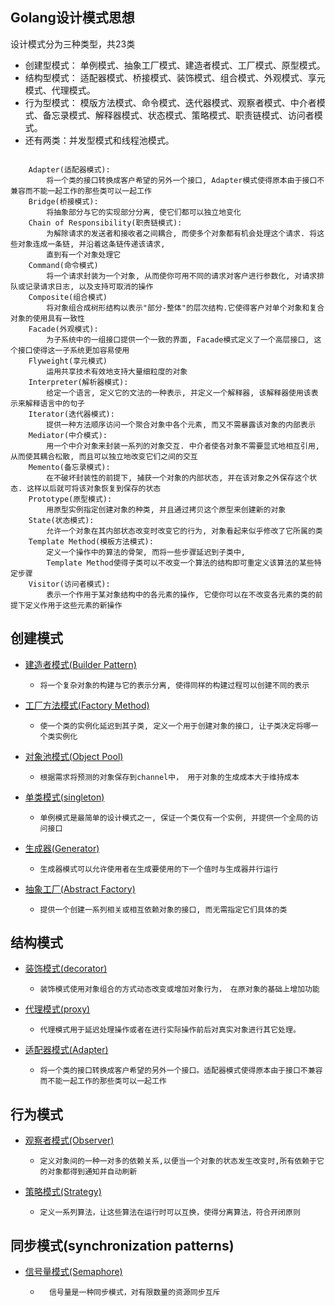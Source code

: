 Golang设计模式思想
-----

设计模式分为三种类型，共23类
* 创建型模式：
    单例模式、抽象工厂模式、建造者模式、工厂模式、原型模式。
* 结构型模式：
    适配器模式、桥接模式、装饰模式、组合模式、外观模式、享元模式、代理模式。
* 行为型模式：
    模版方法模式、命令模式、迭代器模式、观察者模式、中介者模式、备忘录模式、解释器模式、状态模式、策略模式、职责链模式、访问者模式。
*  还有两类：并发型模式和线程池模式。
```gotemplate

    Adapter(适配器模式): 
        将一个类的接口转换成客户希望的另外一个接口, Adapter模式使得原本由于接口不兼容而不能一起工作的那些类可以一起工作
    Bridge(桥接模式):
        将抽象部分与它的实现部分分离, 使它们都可以独立地变化
    Chain of Responsibility(职责链模式): 
        为解除请求的发送者和接收者之间耦合, 而使多个对象都有机会处理这个请求. 将这些对象连成一条链, 并沿着这条链传递该请求, 
        直到有一个对象处理它
    Command(命令模式)
        将一个请求封装为一个对象, 从而使你可用不同的请求对客户进行参数化, 对请求排队或记录请求日志, 以及支持可取消的操作
    Composite(组合模式)
        将对象组合成树形结构以表示"部分-整体"的层次结构.它使得客户对单个对象和复合对象的使用具有一致性
    Facade(外观模式):
        为子系统中的一组接口提供一个一致的界面, Facade模式定义了一个高层接口, 这个接口使得这一子系统更加容易使用
    Flyweight(享元模式) 
        运用共享技术有效地支持大量细粒度的对象
    Interpreter(解析器模式): 
        给定一个语言, 定义它的文法的一种表示, 并定义一个解释器, 该解释器使用该表示来解释语言中的句子
    Iterator(迭代器模式): 
        提供一种方法顺序访问一个聚合对象中各个元素, 而又不需暴露该对象的内部表示
    Mediator(中介模式):
        用一个中介对象来封装一系列的对象交互. 中介者使各对象不需要显式地相互引用, 从而使其耦合松散, 而且可以独立地改变它们之间的交互
    Memento(备忘录模式): 
        在不破坏封装性的前提下, 捕获一个对象的内部状态, 并在该对象之外保存这个状态. 这样以后就可将该对象恢复到保存的状态
    Prototype(原型模式): 
        用原型实例指定创建对象的种类, 并且通过拷贝这个原型来创建新的对象
    State(状态模式): 
    	允许一个对象在其内部状态改变时改变它的行为, 对象看起来似乎修改了它所属的类
    Template Method(模板方法模式): 
    	定义一个操作中的算法的骨架, 而将一些步骤延迟到子类中, 
        Template Method使得子类可以不改变一个算法的结构即可重定义该算法的某些特定步骤
    Visitor(访问者模式): 
    	表示一个作用于某对象结构中的各元素的操作, 它使你可以在不改变各元素的类的前提下定义作用于这些元素的新操作

```

创建模式
----
- [建造者模式(Builder Pattern)](./01-builder-patterns)
    -     将一个复杂对象的构建与它的表示分离, 使得同样的构建过程可以创建不同的表示
- [工厂方法模式(Factory Method)](./02-factory-patterns)
    -     使一个类的实例化延迟到其子类, 定义一个用于创建对象的接口, 让子类决定将哪一个类实例化
- [对象池模式(Object Pool)](./03-object-pool-pattern)
    -     根据需求将预测的对象保存到channel中， 用于对象的生成成本大于维持成本
- [单类模式(singleton)](./04-singleton-pattern)
    -     单例模式是最简单的设计模式之一, 保证一个类仅有一个实例, 并提供一个全局的访问接口
- [生成器(Generator)](./10-generator-pattern)
    -     生成器模式可以允许使用者在生成要使用的下一个值时与生成器并行运行
- [抽象工厂(Abstract Factory)](./11-abstract-factory)
    -     提供一个创建一系列相关或相互依赖对象的接口, 而无需指定它们具体的类
结构模式
----
- [装饰模式(decorator)](./05-decorator-pattern)
    -     装饰模式使用对象组合的方式动态改变或增加对象行为， 在原对象的基础上增加功能
- [代理模式(proxy)](./06-proxy-pattern)
    -     代理模式用于延迟处理操作或者在进行实际操作前后对真实对象进行其它处理。
- [适配器模式(Adapter)](./12-adapter-pattern)
    -     将一个类的接口转换成客户希望的另外一个接口。适配器模式使得原本由于接口不兼容而不能一起工作的那些类可以一起工作
    
行为模式
----
- [观察者模式(Observer)](./07-observer-pattern)
    -     定义对象间的一种一对多的依赖关系,以便当一个对象的状态发生改变时,所有依赖于它的对象都得到通知并自动刷新
- [策略模式(Strategy)](./08-strategy-pattern)
    -     定义一系列算法，让这些算法在运行时可以互换，使得分离算法，符合开闭原则

同步模式(synchronization patterns)
----
- [信号量模式(Semaphore)](./09-semaphore-pattern)
    -       信号量是一种同步模式，对有限数量的资源同步互斥